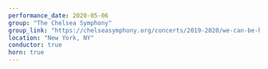 ```yaml
---
performance_date: 2020-05-06
group: "The Chelsea Symphony"
group_link: "https://chelseasymphony.org/concerts/2019-2020/we-can-be-heroes/"
location: "New York, NY"
conductor: true
horn: true
---
```

